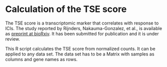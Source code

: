 # Calculation of the TSE score

The TSE score is a transcriptomic marker that correlates with response to ICIs. The study reported by Rijnders, Nakauma-Gonzalez, et al., is available as [preprint at bioRxiv](https://doi.org/10.1101/2022.05.30.493997). It has been submitted for publication and it is under review.

This R script calculates the TSE score from normalized counts. It can be applied to any data set. The data set has to be a Matrix with samples as columns and gene names as rows.


